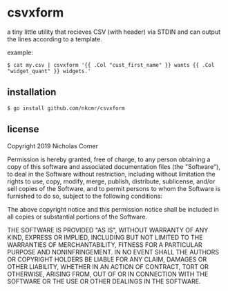 # csvxform

a tiny little utility that recieves CSV (with header) via STDIN and can output the lines according to a template.

example:

```
$ cat my.csv | csvxform '{{ .Col "cust_first_name" }} wants {{ .Col "widget_quant" }} widgets.'
```

## installation

```
$ go install github.com/nkcmr/csvxform
```

## license

Copyright 2019 Nicholas Comer

Permission is hereby granted, free of charge, to any person obtaining a copy of this software and associated documentation files (the "Software"), to deal in the Software without restriction, including without limitation the rights to use, copy, modify, merge, publish, distribute, sublicense, and/or sell copies of the Software, and to permit persons to whom the Software is furnished to do so, subject to the following conditions:

The above copyright notice and this permission notice shall be included in all copies or substantial portions of the Software.

THE SOFTWARE IS PROVIDED "AS IS", WITHOUT WARRANTY OF ANY KIND, EXPRESS OR IMPLIED, INCLUDING BUT NOT LIMITED TO THE WARRANTIES OF MERCHANTABILITY, FITNESS FOR A PARTICULAR PURPOSE AND NONINFRINGEMENT. IN NO EVENT SHALL THE AUTHORS OR COPYRIGHT HOLDERS BE LIABLE FOR ANY CLAIM, DAMAGES OR OTHER LIABILITY, WHETHER IN AN ACTION OF CONTRACT, TORT OR OTHERWISE, ARISING FROM, OUT OF OR IN CONNECTION WITH THE SOFTWARE OR THE USE OR OTHER DEALINGS IN THE SOFTWARE.


